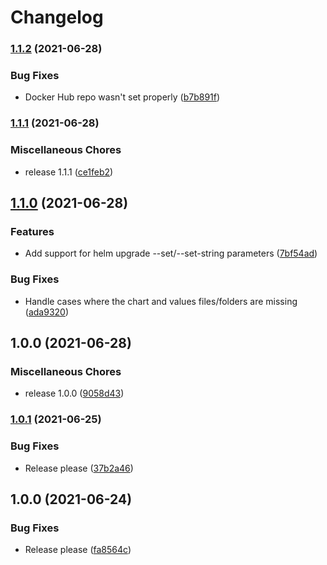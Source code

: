# Changelog

### [1.1.2](https://www.github.com/jmagnusson/deploy-helm-gke-action/compare/v1.1.1...v1.1.2) (2021-06-28)


### Bug Fixes

* Docker Hub repo wasn't set properly ([b7b891f](https://www.github.com/jmagnusson/deploy-helm-gke-action/commit/b7b891fa07d172dac1a8bdd99a6e315108996eb2))

### [1.1.1](https://www.github.com/jmagnusson/deploy-helm-gke-action/compare/v1.1.0...v1.1.1) (2021-06-28)


### Miscellaneous Chores

* release 1.1.1 ([ce1feb2](https://www.github.com/jmagnusson/deploy-helm-gke-action/commit/ce1feb29e0bcfbbc07f9bcd4538af222a3e55a05))

## [1.1.0](https://www.github.com/jmagnusson/deploy-helm-gke-action/compare/v1.0.0...v1.1.0) (2021-06-28)


### Features

* Add support for helm upgrade --set/--set-string parameters ([7bf54ad](https://www.github.com/jmagnusson/deploy-helm-gke-action/commit/7bf54ad907ad82d24fe914dd4199c0334f395559))


### Bug Fixes

* Handle cases where the chart and values files/folders are missing ([ada9320](https://www.github.com/jmagnusson/deploy-helm-gke-action/commit/ada9320cdbcd46af14eff6baf8f4ff909198dda3))

## 1.0.0 (2021-06-28)


### Miscellaneous Chores

* release 1.0.0 ([9058d43](https://www.github.com/jmagnusson/deploy-helm-gke-action/commit/9058d43ebe1551d06c84b3dd26b2b68be3182443))

### [1.0.1](https://www.github.com/jmagnusson/deploy-helm-gke-action/compare/v1.0.0...v1.0.1) (2021-06-25)


### Bug Fixes

* Release please ([37b2a46](https://www.github.com/jmagnusson/deploy-helm-gke-action/commit/37b2a460de97f8ef3feac767ebcf5c312653ec69))

## 1.0.0 (2021-06-24)


### Bug Fixes

* Release please ([fa8564c](https://www.github.com/jmagnusson/deploy-helm-gke-action/commit/fa8564cd6cef422b80b86dd0eaf7eed11ee788a7))
